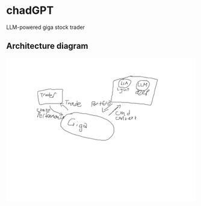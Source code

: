 # chadGPT
LLM-powered giga stock trader

## Architecture diagram
![Architecture Diagram](./resources/diagram.png)


